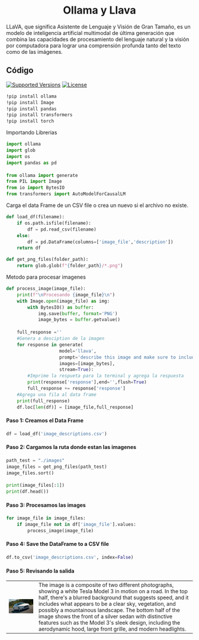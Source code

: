 <h1 align="center">Ollama y Llava</h1>

LLaVA, que significa Asistente de Lenguaje y Visión de Gran Tamaño, es un modelo de inteligencia artificial multimodal de última generación que combina las capacidades de procesamiento del lenguaje natural y la visión por computadora para lograr una comprensión profunda tanto del texto como de las imágenes.

## Código
[![Supported Versions](https://img.shields.io/pypi/pyversions/requests.svg)]()
[![License](https://img.shields.io/npm/l/express.svg)]()


```bash
!pip install ollama
!pip install Image
!pip install pandas
!pip install transformers
!pip install torch
```

Importando Librerias

```python
import ollama
import glob
import os
import pandas as pd

from ollama import generate
from PIL import Image
from io import BytesIO
from transformers import AutoModelForCausalLM
```

Carga el data Frame de un CSV file o crea un nuevo si el archivo no existe.

```python
def load_df(filename):
    if os.path.isfile(filename):
        df = pd.read_csv(filename)
    else:
        df = pd.DataFrame(columns=['image_file','description'])
    return df
```

```python
def get_png_files(folder_path):
    return glob.glob(f"{folder_path}/*.png")
```

Metodo para procesar imagenes

```python
def process_image(image_file):
    print(f"\nProcesando {image_file}\n")
    with Image.open(image_file) as img:
        with BytesIO() as buffer:
            img.save(buffer, format='PNG')
            image_bytes = buffer.getvalue()

    full_response =''
    #Genera a desciption de la imagen
    for response in generate(
                    model='llava',
                    prompt='describe this image and make sure to include anything notable about it (include text you see in the image):',
                    images=[image_bytes],
                    stream=True):
        #Imprime la respueta para la terminal y agrega la respuesta
        print(response['response'],end='',flush=True)
        full_response += response['response']
    #Agrega una fila al data frame
    print(full_response)
    df.loc[len(df)] = [image_file,full_response]
```

#### Paso 1: Creamos el Data Frame
```python
df = load_df('image_descriptions.csv')
```

#### Paso 2: Cargamos la ruta donde estan las imagenes

```python
path_test = "./images"
image_files = get_png_files(path_test)
image_files.sort()

print(image_files[:1])
print(df.head())
```

#### Paso 3: Procesamos las images

```python
for image_file in image_files:
    if image_file not in df['image_file'].values:
        process_image(image_file)
```

#### Paso 4: Save the DataFrame to a CSV file
```python
df.to_csv('image_descriptions.csv', index=False)
```
#### Paso 5: Revisando la salida

<table>
    <tr>
        <td><img src="./images/test_1.png"></td>
        <td>The image is a composite of two different photographs, showing a white Tesla Model 3 in motion on a road. In the top half, there's a blurred background that suggests speed, and it includes what appears to be a clear sky, vegetation, and possibly a mountainous landscape. The bottom half of the image shows the front of a silver sedan with distinctive features such as the Model 3's sleek design, including the aerodynamic hood, large front grille, and modern headlights.</td>
    </tr>
</table>




